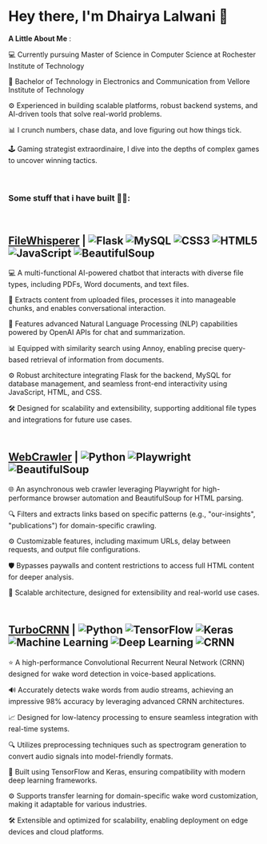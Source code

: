 # **Hey there, I'm Dhairya Lalwani 👋** #

 **A Little About Me** :
 
💻  Currently pursuing Master of Science in Computer Science at Rochester Institute of Technology

🔋 Bachelor of Technology in Electronics and Communication from Vellore Institute of Technology

⚙️ Experienced in building scalable platforms, robust backend systems, and AI-driven tools that solve real-world problems. 

📊 I crunch numbers, chase data, and love figuring out how things tick.

🕹️ Gaming strategist extraordinaire, I dive into the depths of complex games to uncover winning tactics.  <br><br><br>



### **Some stuff that i have built 👷‍♂️:** ### 
<br>

## [FileWhisperer](https://github.com/dhairya1702/FileWhisperer) | ![Flask](https://img.shields.io/badge/Flask-000000?style=plastic&logo=flask&logoColor=white) ![MySQL](https://img.shields.io/badge/MySQL-4479A1?style=plastic&logo=mysql&logoColor=white) ![CSS3](https://img.shields.io/badge/CSS3-1572B6?style=plastic&logo=css3&logoColor=white) ![HTML5](https://img.shields.io/badge/HTML5-E34F26?style=plastic&logo=html5&logoColor=white) ![JavaScript](https://img.shields.io/badge/JavaScript-F7DF1E?style=plastic&logo=javascript&logoColor=black) ![BeautifulSoup](https://img.shields.io/badge/BeautifulSoup-8FC440?style=plastic&logo=beautifulsoup&logoColor=white) ##

💻 A multi-functional AI-powered chatbot that interacts with diverse file types, including PDFs, Word documents, and text files.

📂 Extracts content from uploaded files, processes it into manageable chunks, and enables conversational interaction.

🚀 Features advanced Natural Language Processing (NLP) capabilities powered by OpenAI APIs for chat and summarization.

📊 Equipped with similarity search using Annoy, enabling precise query-based retrieval of information from documents.

⚙️ Robust architecture integrating Flask for the backend, MySQL for database management, and seamless front-end interactivity using JavaScript, HTML, and CSS.

🛠️ Designed for scalability and extensibility, supporting additional file types and integrations for future use cases.


## <br>[WebCrawler](https://github.com/dhairya1702/WebCrawler) | ![Python](https://img.shields.io/badge/Python-3776AB?style=plastic&logo=python&logoColor=white) ![Playwright](https://img.shields.io/badge/Playwright-2E86C1?style=plastic&logo=playwright&logoColor=white) ![BeautifulSoup](https://img.shields.io/badge/BeautifulSoup-8FC440?style=plastic&logo=beautifulsoup&logoColor=white) ##

🌐 An asynchronous web crawler leveraging Playwright for high-performance browser automation and BeautifulSoup for HTML parsing.

🔍 Filters and extracts links based on specific patterns (e.g., "our-insights", "publications") for domain-specific crawling.

⚙️ Customizable features, including maximum URLs, delay between requests, and output file configurations.

🛡️ Bypasses paywalls and content restrictions to access full HTML content for deeper analysis.

🚀 Scalable architecture, designed for extensibility and real-world use cases.


## <br>**[TurboCRNN](https://github.com/dhairya1702/TurboCRNN)** | ![Python](https://img.shields.io/badge/Python-3776AB?style=plastic&logo=python&logoColor=white) ![TensorFlow](https://img.shields.io/badge/TensorFlow-FF6F00?style=plastic&logo=tensorflow&logoColor=white) ![Keras](https://img.shields.io/badge/Keras-D00000?style=plastic&logo=keras&logoColor=white) ![Machine Learning](https://img.shields.io/badge/Machine_Learning-065535?style=plastic&logo=machine-learning&logoColor=white) ![Deep Learning](https://img.shields.io/badge/Deep_Learning-8E44AD?style=plastic&logo=deep-learning&logoColor=white) ![CRNN](https://img.shields.io/badge/CRNN-1E90FF?style=plastic&logo=neural-network&logoColor=white) ##

⭐ A high-performance Convolutional Recurrent Neural Network (CRNN) designed for wake word detection in voice-based applications.

🔊 Accurately detects wake words from audio streams, achieving an impressive 98% accuracy by leveraging advanced CRNN architectures.

📈 Designed for low-latency processing to ensure seamless integration with real-time systems.

🔍 Utilizes preprocessing techniques such as spectrogram generation to convert audio signals into model-friendly formats.

🚀 Built using TensorFlow and Keras, ensuring compatibility with modern deep learning frameworks.

⚙️ Supports transfer learning for domain-specific wake word customization, making it adaptable for various industries.

🛠️ Extensible and optimized for scalability, enabling deployment on edge devices and cloud platforms.




